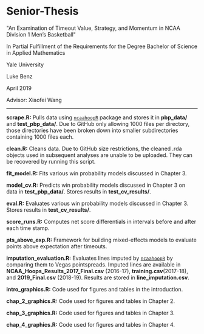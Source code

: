 # Senior-Thesis
"An Examination of Timeout Value, Strategy, and Momentum in NCAA Division 1 Men’s Basketball"

In Partial Fulfillment of the Requirements for the Degree Bachelor of Science in Applied Mathematics

Yale University

Luke Benz

April 2019

Advisor: Xiaofei Wang

---
__scrape.R:__ Pulls data using [`ncaahoopR`](https://github.com/lbenz730/ncaahoopR) package and stores it in __pbp_data/__ and __test_pbp_data/__. Due to GitHub only allowing 1000 files per directory, those directories have been broken down into smaller subdirectories containing 1000 files each. 

__clean.R:__ Cleans data. Due to GitHub size restrictions, the cleaned .rda objects used in subsequent analyses are unable to be uploaded. They can be recovered by running this script.

__fit_model.R:__ Fits various win probability models discussed in Chapter 3.

__model_cv.R:__ Predicts win probability models discussed in Chapter 3 on data in __test_pbp_data/__. Stores results in __test_cv_results/__.

__eval.R:__ Evaluates various win probability models discussed in Chapter 3. Stores results in __test_cv_results/__.

__score_runs.R:__ Computes net score differentials in intervals before and after each time stamp.

__pts_above_exp.R:__ Framework for building mixed-effects models to evaluate points above expectation after timeouts.

__imputation_evaluation.R:__ Evaluates lines imputed by [`ncaahoopR`](https://github.com/lbenz730/ncaahoopR) by comparing them to Vegas pointspreads. Imputed lines are available in __NCAA_Hoops_Results_2017_Final.csv__ (2016-17), __training.csv__(2017-18), and __2019_Final.csv__ (2018-19). Results are stored in __line_imputation.csv__.

__intro_graphics.R:__ Code used for figures and tables in the introduction.

__chap_2_graphics.R:__ Code used for figures and tables in Chapter 2.

__chap_3_graphics.R:__ Code used for figures and tables in Chapter 3.

__chap_4_graphics.R:__ Code used for figures and tables in Chapter 4.